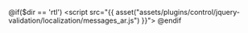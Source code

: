 <script>
    var NO_DATA    = "{{ trans('app.no_data') }}",
        CSRF_TOKEN = $('meta[name="csrf-token"]').attr('content'),
        SERVICE_API_LANG = {
            MALE:   "{{ trans('app.male') }}",
            FEMALE: "{{ trans('app.female') }}",
        };
        
    $(document).ready(function () {
    
        $.ajaxSetup({
            headers: {
                'X-CSRF-TOKEN': CSRF_TOKEN,
            }
        });
    });
</script>

<script src="{{ asset('assets/plugins/control/jquery-validation/jquery.validate.js') }}"></script>
<script src="{{ asset('assets/js/control/form-component.js') }}"></script>
@if($dir == 'rtl')
    <script src="{{ asset("assets/plugins/control/jquery-validation/localization/messages_ar.js") }}"></script>
@endif